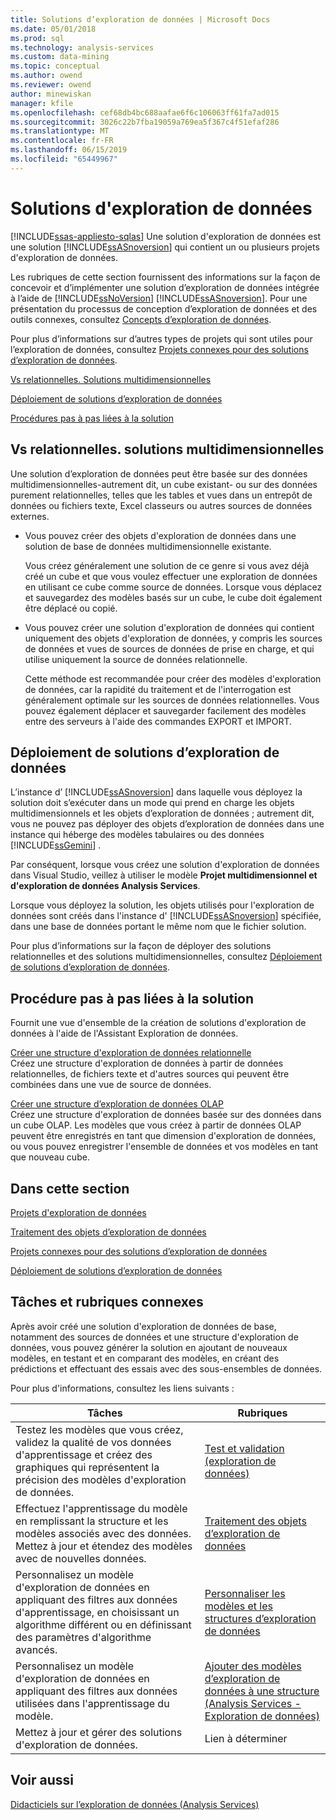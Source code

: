 ```yaml
---
title: Solutions d’exploration de données | Microsoft Docs
ms.date: 05/01/2018
ms.prod: sql
ms.technology: analysis-services
ms.custom: data-mining
ms.topic: conceptual
ms.author: owend
ms.reviewer: owend
author: minewiskan
manager: kfile
ms.openlocfilehash: cef68db4bc688aafae6f6c106063ff61fa7ad015
ms.sourcegitcommit: 3026c22b7fba19059a769ea5f367c4f51efaf286
ms.translationtype: MT
ms.contentlocale: fr-FR
ms.lasthandoff: 06/15/2019
ms.locfileid: "65449967"
---
```

# <a name="data-mining-solutions"></a>Solutions d'exploration de données
[!INCLUDE[ssas-appliesto-sqlas](../../includes/ssas-appliesto-sqlas.md)]
  Une solution d'exploration de données est une solution [!INCLUDE[ssASnoversion](../../includes/ssasnoversion-md.md)] qui contient un ou plusieurs projets d'exploration de données.  
  
 Les rubriques de cette section fournissent des informations sur la façon de concevoir et d’implémenter une solution d’exploration de données intégrée à l’aide de [!INCLUDE[ssNoVersion](../../includes/ssnoversion-md.md)] [!INCLUDE[ssASnoversion](../../includes/ssasnoversion-md.md)]. Pour une présentation du processus de conception d’exploration de données et des outils connexes, consultez [Concepts d’exploration de données](../../analysis-services/data-mining/data-mining-concepts.md).  
  
 Pour plus d’informations sur d’autres types de projets qui sont utiles pour l’exploration de données, consultez [Projets connexes pour des solutions d’exploration de données](../../analysis-services/data-mining/related-projects-for-data-mining-solutions.md).  
  
 [Vs relationnelles. Solutions multidimensionnelles](#bkmk_RelMD)  
  
 [Déploiement de solutions d’exploration de données](#bkmk_Deploy)  
  
 [Procédures pas à pas liées à la solution](#bkmk_Walkthru)  
  
##  <a name="bkmk_RelMD"></a> Vs relationnelles. solutions multidimensionnelles  
 Une solution d’exploration de données peut être basée sur des données multidimensionnelles-autrement dit, un cube existant- ou sur des données purement relationnelles, telles que les tables et vues dans un entrepôt de données ou fichiers texte, Excel classeurs ou autres sources de données externes.  
  
-   Vous pouvez créer des objets d'exploration de données dans une solution de base de données multidimensionnelle existante.  
  
     Vous créez généralement une solution de ce genre si vous avez déjà créé un cube et que vous voulez effectuer une exploration de données en utilisant ce cube comme source de données. Lorsque vous déplacez et sauvegardez des modèles basés sur un cube, le cube doit également être déplacé ou copié.  
  
-   Vous pouvez créer une solution d'exploration de données qui contient uniquement des objets d'exploration de données, y compris les sources de données et vues de sources de données de prise en charge, et qui utilise uniquement la source de données relationnelle.  
  
     Cette méthode est recommandée pour créer des modèles d'exploration de données, car la rapidité du traitement et de l'interrogation est généralement optimale sur les sources de données relationnelles. Vous pouvez également déplacer et sauvegarder facilement des modèles entre des serveurs à l'aide des commandes EXPORT et IMPORT.  
  
##  <a name="bkmk_Deploy"></a> Déploiement de solutions d’exploration de données  
 L’instance d’ [!INCLUDE[ssASnoversion](../../includes/ssasnoversion-md.md)] dans laquelle vous déployez la solution doit s’exécuter dans un mode qui prend en charge les objets multidimensionnels et les objets d’exploration de données ; autrement dit, vous ne pouvez pas déployer des objets d’exploration de données dans une instance qui héberge des modèles tabulaires ou des données [!INCLUDE[ssGemini](../../includes/ssgemini-md.md)] .  
  
 Par conséquent, lorsque vous créez une solution d'exploration de données dans Visual Studio, veillez à utiliser le modèle **Projet multidimensionnel et d'exploration de données Analysis Services**.  
  
 Lorsque vous déployez la solution, les objets utilisés pour l'exploration de données sont créés dans l'instance d' [!INCLUDE[ssASnoversion](../../includes/ssasnoversion-md.md)] spécifiée, dans une base de données portant le même nom que le fichier solution.  
  
 Pour plus d’informations sur la façon de déployer des solutions relationnelles et des solutions multidimensionnelles, consultez [Déploiement de solutions d’exploration de données](../../analysis-services/data-mining/deployment-of-data-mining-solutions.md).  
  
##  <a name="bkmk_Walkthru"></a> Procédure pas à pas liées à la solution  
 Fournit une vue d'ensemble de la création de solutions d'exploration de données à l'aide de l'Assistant Exploration de données.  
  
 [Créer une structure d'exploration de données relationnelle](../../analysis-services/data-mining/create-a-relational-mining-structure.md)  
 Créez une structure d'exploration de données à partir de données relationnelles, de fichiers texte et d'autres sources qui peuvent être combinées dans une vue de source de données.  
  
 [Créer une structure d’exploration de données OLAP](../../analysis-services/data-mining/create-an-olap-mining-structure.md)  
 Créez une structure d'exploration de données basée sur des données dans un cube OLAP. Les modèles que vous créez à partir de données OLAP peuvent être enregistrés en tant que dimension d'exploration de données, ou vous pouvez enregistrer l'ensemble de données et vos modèles en tant que nouveau cube.  
  
## <a name="in-this-section"></a>Dans cette section  
 [Projets d'exploration de données](../../analysis-services/data-mining/data-mining-projects.md)  
  
 [Traitement des objets d’exploration de données](../../analysis-services/data-mining/processing-data-mining-objects.md)  
  
 [Projets connexes pour des solutions d’exploration de données](../../analysis-services/data-mining/related-projects-for-data-mining-solutions.md)  
  
 [Déploiement de solutions d’exploration de données](../../analysis-services/data-mining/deployment-of-data-mining-solutions.md)  
  
## <a name="related-tasks-and-topics"></a>Tâches et rubriques connexes  
 Après avoir créé une solution d'exploration de données de base, notamment des sources de données et une structure d'exploration de données, vous pouvez générer la solution en ajoutant de nouveaux modèles, en testant et en comparant des modèles, en créant des prédictions et effectuant des essais avec des sous-ensembles de données.  
  
 Pour plus d'informations, consultez les liens suivants :  
  
|Tâches|Rubriques|  
|-----------|------------|  
|Testez les modèles que vous créez, validez la qualité de vos données d'apprentissage et créez des graphiques qui représentent la précision des modèles d'exploration de données.|[Test et validation &#40;exploration de données&#41;](../../analysis-services/data-mining/testing-and-validation-data-mining.md)|  
|Effectuez l'apprentissage du modèle en remplissant la structure et les modèles associés avec des données. Mettez à jour et étendez des modèles avec de nouvelles données.|[Traitement des objets d’exploration de données](../../analysis-services/data-mining/processing-data-mining-objects.md)|  
|Personnalisez un modèle d'exploration de données en appliquant des filtres aux données d'apprentissage, en choisissant un algorithme différent ou en définissant des paramètres d'algorithme avancés.|[Personnaliser les modèles et les structures d’exploration de données](../../analysis-services/data-mining/customize-mining-models-and-structure.md)|  
|Personnalisez un modèle d'exploration de données en appliquant des filtres aux données utilisées dans l'apprentissage du modèle.|[Ajouter des modèles d’exploration de données à une structure &#40;Analysis Services - Exploration de données&#41;](../../analysis-services/data-mining/add-mining-models-to-a-structure-analysis-services-data-mining.md)|  
|Mettez à jour et gérer des solutions d'exploration de données.|Lien à déterminer|  
  
## <a name="see-also"></a>Voir aussi  
 [Didacticiels sur l’exploration de données &#40;Analysis Services&#41;](../../analysis-services/data-mining/data-mining-tutorials-analysis-services.md)  
  
  
